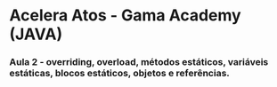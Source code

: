 # Acelera Atos - Gama Academy (JAVA)


### Aula 2 - overriding, overload, métodos estáticos, variáveis estáticas, blocos estáticos, objetos e referências.

